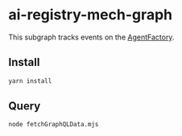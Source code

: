 # ai-registry-mech-graph

This subgraph tracks events on the [AgentFactory](https://github.com/valory-xyz/ai-registry-mech).


## Install

```bash
yarn install
```

## Query

```bash
node fetchGraphQLData.mjs
```